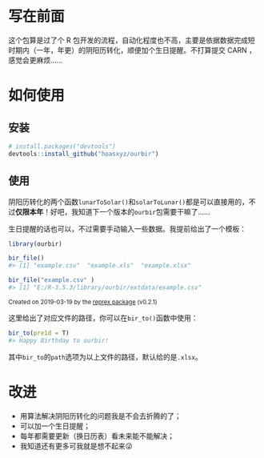 # 写在前面

这个包算是过了个 R 包开发的流程，自动化程度也不高，主要是依据数据完成短时期内（一年，年更）的阴阳历转化，顺便加个生日提醒。不打算提交 CARN ，感觉会更麻烦……

# 如何使用

## 安装

```r
# install.packages("devtools") 
devtools::install_github("hoasxyz/ourbir") 
```

## 使用

阴阳历转化的两个函数`lunarToSolar()`和`solarToLunar()`都是可以直接用的，不过**仅限本年**！好吧，我知道下一个版本的`ourbir`包需要干嘛了……

生日提醒的话也可以，不过需要手动输入一些数据。我提前给出了一个模板：

``` r
library(ourbir)

bir_file()
#> [1] "example.csv"  "example.xls"  "example.xlsx"

bir_file("example.csv" )
#> [1] "E:/R-3.5.3/library/ourbir/extdata/example.csv"
```

<sup>Created on 2019-03-19 by the [reprex package](https://reprex.tidyverse.org) (v0.2.1)</sup>

这里给出了对应文件的路径，你可以在`bir_to()`函数中使用：

```R
bir_to(pre1d = T)
#> Happy Birthday to ourbir!
```

其中`bir_to`的`path`选项为以上文件的路径，默认给的是`.xlsx`。

# 改进

- 用算法解决阴阳历转化的问题我是不会去折腾的了；
- 可以加一个生日提醒；
- 每年都需要更新（换日历表）看未来能不能解决；
- 我知道还有更多可我就是想不起来😜

